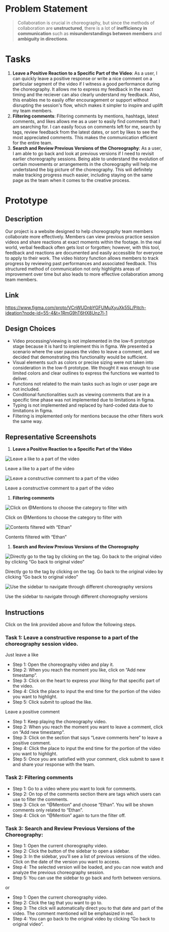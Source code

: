 # Problem Statement

> Collaboration is crucial in choreography, but since the methods of collaboration are **unstructured**, there is a lot of **inefficiency in communication** such as **misunderstandings between members** and **ambiguity in directions**.

# Tasks

1. **Leave a Positive Reaction to a Specific Part of the Video**: As a user, I can quickly leave a positive response or write a nice comment on a particular segment of the video if I witness a good performance during the choreography. It allows me to express my feedback in the exact timing and the reciever can also clearly understand my feedback. Also, this enables me to easily offer encouragement or support without disrupting the session's flow, which makes it simpler to inspire and uplift my team members.
2. **Filtering comments**: Filtering comments by mentions, hashtags, latest comments, and likes allows me as a user to easily find comments that I am searching for. I can easily focus on comments left for me, search by tags, review feedback from the latest dates, or sort by likes to see the most appreciated comments. This makes the communication efficient for the entire team.
3. **Search and Review Previous Versions of the Choreography**: As a user, I am able to go back and look at previous versions if I need to revisit earlier choreography sessions. Being able to understand the evolution of certain movements or arrangements in the choreography will help me undertstand the big picture of the choreography. This will definitely make tracking progress much easier, including staying on the same page as the team when it comes to the creative process.

# Prototype

## Description

Our project is a website designed to help choreography team members collaborate more effectively. Members can view previous practice session videos and share reactions at exact moments within the footage. In the real world, verbal feedback often gets lost or forgotten; however, with this tool, feedback and reactions are documented and easily accessible for everyone to apply to their work. The video history function allows members to track progress by reviewing past performances and associated feedback. This structured method of communication not only highlights areas of improvement over time but also leads to more effective collaboration among team members.

## Link

https://www.figma.com/proto/VCnWUDnbYGFUMuXyuXk55L/Pitch-ideation?node-id=55-4&t=1RmG9hT6HX8Unz7l-1

## Design Choices

- Video processing/viewing is not implemented in the low-fi prototype stage because it is hard to implement this in figma. We presented a scenario where the user pauses the video to leave a comment, and we decided that demonstrating this functionality would be sufficient.
- Visual elements such as colors or precise sizing were not taken into consideration in the low-fi prototype. We thought it was enough to use limited colors and clear outlines to express the functions we wanted to deliver.
- Functions not related to the main tasks such as login or user page are not included.
- Conditional functionalities such as viewing comments that are in a specific time phase was not implemented due to limitations in figma.
- Typing is not implemented and replaced by hard-coded data due to limitations in figma.
- Filtering is implemented only for mentions because the other filters work the same way.

## Representative Screenshots

1. **Leave a Positive Reaction to a Specific Part of the Video**

![Leave a like to a part of the video](./images/image1.png)

Leave a like to a part of the video

![Leave a constructive comment to a part of the video](./images/image2.png)

Leave a constructive comment to a part of the video

1. **Filtering comments**

![Click on @Mentions to choose the category to filter with](./images/image3.png)

Click on @Mentions to choose the category to filter with

![Contents filtered with “Ethan”](./images/image4.png)

Contents filtered with “Ethan”

1. **Search and Review Previous Versions of the Choreography**

![Directly go to the tag by clicking on the tag. Go back to the original video by clicking “Go back to original video”](./images/image5.png)

Directly go to the tag by clicking on the tag. Go back to the original video by clicking “Go back to original video”

![Use the sidebar to navigate through different choreography versions](./images/image6.png)

Use the sidebar to navigate through different choreography versions

## Instructions

Click on the link provided above and follow the following steps.

### Task 1: Leave a constructive response to a part of the choreography session video.

Just leave a like

- Step 1: Open the choreography video and play it.
- Step 2: When you reach the moment you like, click on “Add new timestamp”.
- Step 3: Click on the heart to express your liking for that specific part of the video.
- Step 4: Click the place to input the end time for the portion of the video you want to highlight.
- Step 5: Click submit to upload the like.

Leave a positive comment

- Step 1: Keep playing the choreography video.
- Step 2: When you reach the moment you want to leave a comment, click on “Add new timestamp”.
- Step 3: Click on the section that says “Leave comments here” to leave a positive comment.
- Step 4: Click the place to input the end time for the portion of the video you want to highlight.
- Step 5: Once you are satisfied with your comment, click submit to save it and share your response with the team.

### Task 2: Filtering comments

- Step 1: Go to a video where you want to look for comments.
- Step 2: On top of the comments section there are tags which users can use to filter the comments.
- Step 3: Click on “@Mention” and choose “Ethan”. You will be shown comments only related to “Ethan”.
- Step 4: Click on “@Mention” again to turn the filter off.

### Task 3: Search and Review Previous Versions of the Choreography:

- Step 1: Open the current choreography video.
- Step 2: Click the button of the sidebar to open a sidebar.
- Step 3: In the sidebar, you’ll see a list of previous versions of the video. Click on the date of the version you want to access.
- Step 4: The selected version will be loaded, and you can now watch and analyze the previous choreography session.
- Step 5: You can use the sidebar to go back and forth between versions.

or

- Step 1: Open the current choreography video.
- Step 2: Click the tag that you want to go to.
- Step 3: The click will automatically direct you to that date and part of the video. The comment mentioned will be emphasized in red.
- Step 4: You can go back to the original video by clicking “Go back to original video”.
